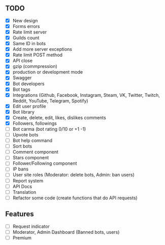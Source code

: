 ## TODO

-   [x] New design
-   [x] Forms errors
-   [x] Rate limit server
-   [x] Guilds count
-   [x] Same ID in bots
-   [x] Add more server exceptions
-   [x] Rate limit POST method
-   [x] API close
-   [x] gzip (commpression)
-   [x] production or development mode
-   [x] Swagger
-   [x] Bot developers
-   [x] Bot tags
-   [x] Integrations (Github, Facebook, Instagram, Steam, VK, Twitter, Twitch, Reddit, YouTube, Telegram, Spotify)
-   [x] Edit user profile
-   [x] Bot library
-   [x] Create, delete, edit, likes, dislikes comments
-   [x] Followers, followings
-   [ ] Bot carma (bot rating 0/10 or +1 -1)
-   [ ] Upvote bots
-   [ ] Bot help command
-   [ ] Sort bots
-   [ ] Comment component 
-   [ ] Stars component
-   [ ] Follower/Following component
-   [ ] IP bans
-   [ ] User site roles (Moderator: delete bots, Admin: ban users)
-   [ ] Report system
-   [ ] API Docs
-   [ ] Translation
-   [ ] Refactor some code (create functions that do API requests)

## Features

-   [ ] Request indicator
-   [ ] Moderator, Admin Dashboard (Banned bots, users)
-   [ ] Premium
